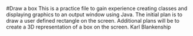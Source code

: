 #Draw a box
This is a practice file to gain experience creating classes and 
displaying graphics to an output window using Java.
The initial plan is to draw a user defined rectangle on the screen.
Additional plans will be to create a 3D representation of a box on
the screen.
Karl Blankenship